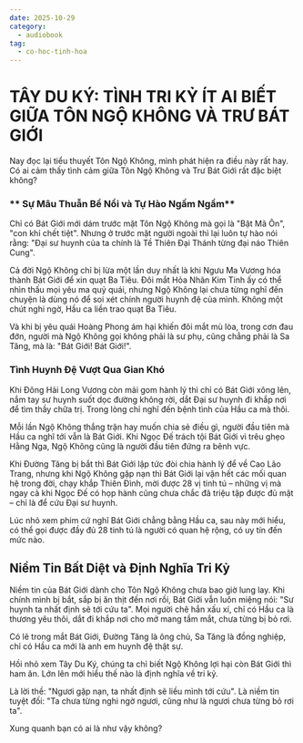 ```yaml
---
date: 2025-10-29
category:
  - audiobook
tag:
  - co-hoc-tinh-hoa
---
```


# **TÂY DU KÝ: TÌNH TRI KỶ ÍT AI BIẾT GIỮA TÔN NGỘ KHÔNG VÀ TRƯ BÁT GIỚI**

Nay đọc lại tiểu thuyết Tôn Ngộ Không, mình phát hiện ra điều này rất hay. Có ai cảm thấy tình cảm giữa Tôn Ngộ Không và Trư Bát Giới rất đặc biệt không?

### ** Sự Mâu Thuẫn Bề Nổi và Tự Hào Ngấm Ngầm**

Chỉ có Bát Giới mới dám trước mặt Tôn Ngộ Không mà gọi là "Bật Mã Ôn", "con khỉ chết tiệt". Nhưng ở trước mặt người ngoài thì lại luôn tự hào nói rằng: "Đại sư huynh của ta chính là Tề Thiên Đại Thánh từng đại náo Thiên Cung".

Cả đời Ngộ Không chỉ bị lừa một lần duy nhất là khi Ngưu Ma Vương hóa thành Bát Giới để xin quạt Ba Tiêu. Đôi mắt Hỏa Nhãn Kim Tinh ấy có thể nhìn thấu mọi yêu ma quỷ quái, nhưng Ngộ Không lại chưa từng nghĩ đến chuyện là dùng nó để soi xét chính người huynh đệ của mình. Không một chút nghi ngờ, Hầu ca liền trao quạt Ba Tiêu.

Và khi bị yêu quái Hoàng Phong ám hại khiến đôi mắt mù lòa, trong cơn đau đớn, người mà Ngộ Không gọi không phải là sư phụ, cũng chẳng phải là Sa Tăng, mà là: "Bát Giới! Bát Giới!".

### **Tình Huynh Đệ Vượt Qua Gian Khó**

Khi Đông Hải Long Vương còn mải gom hành lý thì chỉ có Bát Giới xông lên, nắm tay sư huynh suốt dọc đường không rời, dắt Đại sư huynh đi khắp nơi để tìm thầy chữa trị. Trong lòng chỉ nghĩ đến bệnh tình của Hầu ca mà thôi.

Mỗi lần Ngộ Không thắng trận hay muốn chia sẻ điều gì, người đầu tiên mà Hầu ca nghĩ tới vẫn là Bát Giới. Khi Ngọc Đế trách tội Bát Giới vì trêu ghẹo Hằng Nga, Ngộ Không cũng là người đầu tiên đứng ra bênh vực.

Khi Đường Tăng bị bắt thì Bát Giới lập tức đòi chia hành lý để về Cao Lão Trang, nhưng khi Ngộ Không gặp nạn thì Bát Giới lại vận hết các mối quan hệ trong đời, chạy khắp Thiên Đình, mời được 28 vị tinh tú – những vị mà ngay cả khi Ngọc Đế có họp hành cũng chưa chắc đã triệu tập được đủ mặt – chỉ là để cứu Đại sư huynh.

Lúc nhỏ xem phim cứ nghĩ Bát Giới chẳng bằng Hầu ca, sau này mới hiểu, có thể gọi được đầy đủ 28 tinh tú là người có quan hệ rộng, có uy tín đến mức nào.

## **Niềm Tin Bất Diệt và Định Nghĩa Tri Kỷ**

Niềm tin của Bát Giới dành cho Tôn Ngộ Không chưa bao giờ lung lay. Khi chính mình bị bắt, sắp bị ăn thịt đến nơi rồi, Bát Giới vẫn luôn miệng nói: "Sư huynh ta nhất định sẽ tới cứu ta". Mọi người chê hắn xấu xí, chỉ có Hầu ca là thương yêu thôi, dắt đi khắp nơi cho mở mang tầm mắt, chưa từng bị bỏ rơi.

Có lẽ trong mắt Bát Giới, Đường Tăng là ông chủ, Sa Tăng là đồng nghiệp, chỉ có Hầu ca mới là anh em huynh đệ thật sự.

Hồi nhỏ xem Tây Du Ký, chúng ta chỉ biết Ngộ Không lợi hại còn Bát Giới thì ham ăn. Lớn lên mới hiểu thế nào là định nghĩa về tri kỷ.

Là lời thề: "Ngươi gặp nạn, ta nhất định sẽ liều mình tới cứu".
Là niềm tin tuyệt đối: "Ta chưa từng nghi ngờ ngươi, cũng như là ngươi chưa từng bỏ rơi ta".

Xung quanh bạn có ai là như vậy không?
